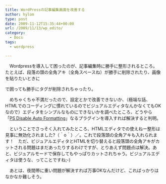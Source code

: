 ```yaml
---
title: WordPressの記事編集画面を改善する
author: hylom
type: post
date: 2009-11-12T15:35:44+00:00
url: /2009/11/13/wp_edito/
category:
  - Docs
tags:
  - wordpress

---
```

　Wordpressを導入して困ったのが、記事編集時に勝手に整形されるところ。たとえば、段落の頭の全角アキ（全角スペースね）が勝手に削除されたり、画像を貼りたいときに<div></div>で囲っても勝手にタグが削除されちゃったり。

　めちゃくちゃ不満だったので、設定とかで改善できないか、（極端な話、HTMLでのコーディングに慣れているのでビジュアルエディタなんかなくてもOKなので）エディタをシンプルなものにできないかを調べたところ、どうやら「[PS Disable Auto Formatting][1]」なるプラグインを導入すれば解決すると判明。

　ということでさっそく入れてみたところ、HTMLエディタでの使えねー整形は見事に無効化されました?（＾o＾）／。これで段落頭の全角アキも入れられます！　ただ、ビジュアルエディタとHTMLを切り替えると段落頭の全角アキがカットされる問題はまだあったりするわけですが、とりあえず問題点は解決。あと、ビジュアルモードで保存してもやっぱりカットされちゃう。ビジュアルエディタは使うな、ってことですね;-)

　あとは、夜間帯に重い問題が解決すれば万事OKなんだけど、こればっかりはなかなか難しそう。

 [1]: http://www.web-strategy.jp/wp_plugin/ps_disable_auto_formatting/#lang_jp
